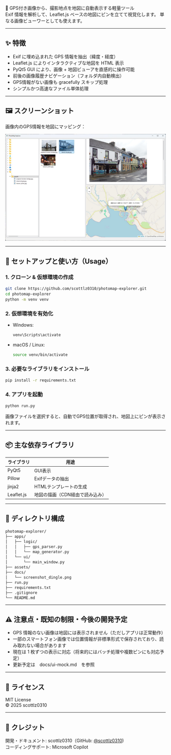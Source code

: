 📍 GPS付き画像から、撮影地点を地図に自動表示する軽量ツール  
Exif 情報を解析して、Leaflet.js ベースの地図にピンを立てて視覚化します。
単なる画像ビューワーとしても使えます。

---

## ✨ 特徴

- Exif に埋め込まれた GPS 情報を抽出（緯度・経度）
- Leaflet.js によりインタラクティブな地図を HTML 表示
- PyQt5 GUI により、画像 + 地図ビューアを直感的に操作可能
- 前後の画像履歴ナビゲーション（フォルダ内自動検出）
- GPS情報がない画像も gracefully スキップ処理
- シンプルかつ高速なファイル単体処理

---

## 🖼️ スクリーンショット

画像内のGPS情報を地図にマッピング：

![スクリーンショット](docs/screenshot_dingle.jpg)

---

## 🚀 セットアップと使い方（Usage）

### 1. クローン & 仮想環境の作成

```bash
git clone https://github.com/scottlz0310/photomap-explorer.git
cd photomap-explorer
python -m venv venv
```

### 2. 仮想環境を有効化

- Windows:
  ```bash
  venv\Scripts\activate
  ```

- macOS / Linux:
  ```bash
  source venv/bin/activate
  ```

### 3. 必要なライブラリをインストール

```bash
pip install -r requirements.txt
```

### 4. アプリを起動

```bash
python run.py
```

画像ファイルを選択すると、自動でGPS位置が取得され、地図上にピンが表示されます。

---

## 📦 主な依存ライブラリ

| ライブラリ | 用途 |
|------------|------|
| PyQt5      | GUI表示 |
| Pillow     | Exifデータの抽出 |
| jinja2     | HTMLテンプレートの生成 |
| Leaflet.js | 地図の描画（CDN経由で読み込み） |

---

## 📁 ディレクトリ構成

```
photomap-explorer/
├── apps/
│   ├── logic/
│   │   ├── gps_parser.py
│   │   └── map_generator.py
│   └── ui/
│       └── main_window.py
├── assets/
├── docs/
│   └── screenshot_dingle.png
├── run.py
├── requirements.txt
├── .gitignore
└── README.md
```

---

## ⚠️ 注意点・既知の制限・今後の開発予定

- GPS 情報のない画像は地図には表示されません（ただしアプリは正常動作）
- 一部のスマートフォン画像では位置情報が非標準形式で保存されており、読み取れない場合があります
- 現在は 1 枚ずつの表示に対応（将来的にはバッチ処理や複数ピンにも対応予定）
- 更新予定は　docs/ui-mock.md　を参照

---

## 📄 ライセンス

MIT License  
© 2025 scottlz0310

---

## 🙌 クレジット

開発・ドキュメント: scottlz0310（GitHub: [@scottlz0310](https://github.com/scottlz0310))  
コーディングサポート: Microsoft Copilot
